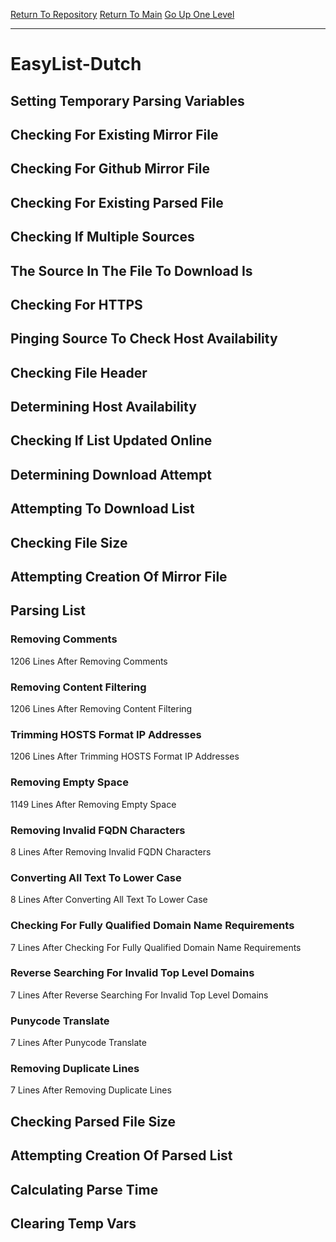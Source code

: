 [Return To Repository](https://github.com/deathbybandaid/piholeparser/)
[Return To Main](https://github.com/deathbybandaid/piholeparser/blob/master/RecentRunLogs/Mainlog.md)
[Go Up One Level](https://github.com/deathbybandaid/piholeparser/blob/master/RecentRunLogs/TopLevelScripts/30-Processing-External-Blacklists.md)
____________________________________
# EasyList-Dutch
## Setting Temporary Parsing Variables
## Checking For Existing Mirror File
## Checking For Github Mirror File
## Checking For Existing Parsed File
## Checking If Multiple Sources
## The Source In The File To Download Is
## Checking For HTTPS
## Pinging Source To Check Host Availability
## Checking File Header
## Determining Host Availability
## Checking If List Updated Online
## Determining Download Attempt
## Attempting To Download List
## Checking File Size
## Attempting Creation Of Mirror File
## Parsing List
### Removing Comments
1206 Lines After Removing Comments
### Removing Content Filtering
1206 Lines After Removing Content Filtering
### Trimming HOSTS Format IP Addresses
1206 Lines After Trimming HOSTS Format IP Addresses
### Removing Empty Space
1149 Lines After Removing Empty Space
### Removing Invalid FQDN Characters
8 Lines After Removing Invalid FQDN Characters
### Converting All Text To Lower Case
8 Lines After Converting All Text To Lower Case
### Checking For Fully Qualified Domain Name Requirements
7 Lines After Checking For Fully Qualified Domain Name Requirements
### Reverse Searching For Invalid Top Level Domains
7 Lines After Reverse Searching For Invalid Top Level Domains
### Punycode Translate
7 Lines After Punycode Translate
### Removing Duplicate Lines
7 Lines After Removing Duplicate Lines
## Checking Parsed File Size
## Attempting Creation Of Parsed List
## Calculating Parse Time
## Clearing Temp Vars
